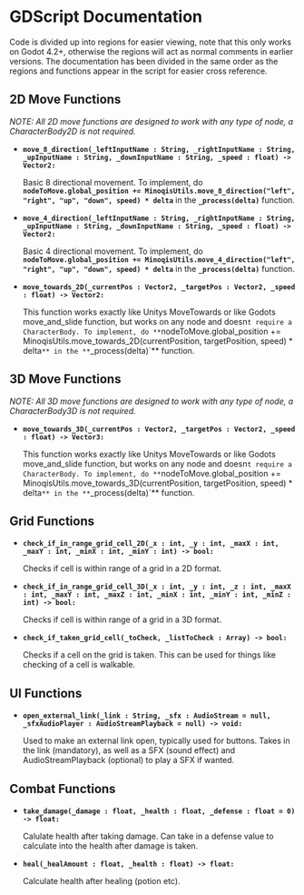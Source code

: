 # GDScript Documentation

Code is divided up into regions for easier viewing, note that this only works on Godot 4.2+, otherwise the regions will act as normal comments in earlier versions. The documentation has been divided in the same order as the regions and functions appear in the script for easier cross reference.

## 2D Move Functions
*NOTE: All 2D move functions are designed to work with any type of node, a CharacterBody2D is not required.*

- **`move_8_direction(_leftInputName : String, _rightInputName : String, _upInputName : String, _downInputName : String, _speed : float) -> Vector2:`**

    Basic 8 directional movement. To implement, do **`nodeToMove.global_position += MinoqisUtils.move_8_direction("left", "right", "up", "down", speed) * delta`** in the **`_process(delta)`** function.

- **`move_4_direction(_leftInputName : String, _rightInputName : String, _upInputName : String, _downInputName : String, _speed : float) -> Vector2:`**

    Basic 4 directional movement. To implement, do **`nodeToMove.global_position += MinoqisUtils.move_4_direction("left", "right", "up", "down", speed) * delta`** in the **`_process(delta)`** function.

- **`move_towards_2D(_currentPos : Vector2, _targetPos : Vector2, _speed : float) -> Vector2:`**

    This function works exactly like Unitys MoveTowards or like Godots move_and_slide function, but works on any node and doesn`t require a CharacterBody. To implement, do **`nodeToMove.global_position += MinoqisUtils.move_towards_2D(currentPosition, targetPosition, speed) * delta`** in the **`_process(delta)`** function.

## 3D Move Functions
*NOTE: All 3D move functions are designed to work with any type of node, a CharacterBody3D is not required.*

- **`move_towards_3D(_currentPos : Vector2, _targetPos : Vector2, _speed : float) -> Vector3:`**

    This function works exactly like Unitys MoveTowards or like Godots move_and_slide function, but works on any node and doesn`t require a CharacterBody. To implement, do **`nodeToMove.global_position += MinoqisUtils.move_towards_3D(currentPosition, targetPosition, speed) * delta`** in the **`_process(delta)`** function.

## Grid Functions

- **`check_if_in_range_grid_cell_2D(_x : int, _y : int, _maxX : int, _maxY : int, _minX : int, _minY : int) -> bool:`**

    Checks if cell is within range of a grid in a 2D format.

- **`check_if_in_range_grid_cell_3D(_x : int, _y : int, _z : int, _maxX : int, _maxY : int, _maxZ : int, _minX : int, _minY : int, _minZ : int) -> bool:`**

    Checks if cell is within range of a grid in a 3D format.

- **`check_if_taken_grid_cell(_toCheck, _listToCheck : Array) -> bool:`**

    Checks if a cell on the grid is taken. This can be used for things like checking of a cell is walkable.

## UI Functions

- **`open_external_link(_link : String, _sfx : AudioStream = null, _sfxAudioPlayer : AudioStreamPlayback = null) -> void:`**

    Used to make an external link open, typically used for buttons. Takes in the link (mandatory), as well as a SFX (sound effect) and AudioStreamPlayback (optional) to play a SFX if wanted.


## Combat Functions

- **`take_damage(_damage : float, _health : float, _defense : float = 0) -> float:`**

    Calulate health after taking damage. Can take in a defense value to calculate into the health after damage is taken.

- **`heal(_healAmount : float, _health : float) -> float:`**

    Calculate health after healing (potion etc).
